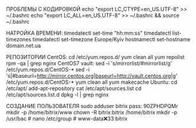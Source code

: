  ПРОБЛЕМЫ С КОДИРОВКОЙ 
    echo "export LC_CTYPE=en_US.UTF-8" >> ~/.bashrc
    echo "export LC_ALL=en_US.UTF-8"   >> ~/.bashrc && source ~/.bashrc

  НАТРОЙКА ВРЕМЕНИ: 
    timedatectl set-time "hh:mm:ss"
    timedatectl list-timezones
    timedatectl set-timezone Europe/Kyiv
    hostnamectl set-hostname domain.net.ua
  
  РЕПОЗИТОРИИ
    CentOS: cd /etc/yum.repos.d/
      yum clean all 
      yum repolist 
      rpm -qa | grep nginx
    CentOS7 vault:
      sed -i 's/mirrorlist/#mirrorlist/g' /etc/yum.repos.d/CentOS-*
      sed -i 's|#baseurl=http://mirror.centos.org|baseurl=http://vault.centos.org|g' /etc/yum.repos.d/CentOS-*
      yum clean all
      yum makecache
    Ubuntu: cd  /etc/apt/ 
      add-apt-repository
      cat /etc/apt/sources.list
      cd  /etc/apt/sources.list.d
      dpkg -l | grep nginx
      
  СОЗДАНИЕ ПОЛЬЗОВАТЕЛЯ
    sudo adduser bitrix
    pass: 90ZPHDPQMr
    mkdir -p /home/bitrix/www
    chown -R bitrix:bitrix /home/bitrix
    mkdir -p /usr/bac
    # nano /etc/group
    # www-data:x:33:bitrix